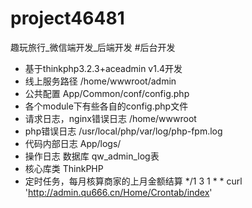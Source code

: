 # project46481

趣玩旅行_微信端开发_后端开发
#后台开发
- 基于thinkphp3.2.3+aceadmin v1.4开发
- 线上服务路径 /home/wwwroot/admin
- 公共配置  App/Common/conf/config.php
- 各个module下有些各自的config.php文件
- 请求日志，nginx错误日志 /home/wwwroot
- php错误日志  /usr/local/php/var/log/php-fpm.log
- 代码内部日志  App/logs/
- 操作日志  数据库  qw\_admin\_log表
- 核心库类 ThinkPHP
- 定时任务，每月核算商家的上月金额结算 */1 3 1 * * curl 'http://admin.qu666.cn/Home/Crontab/index'
